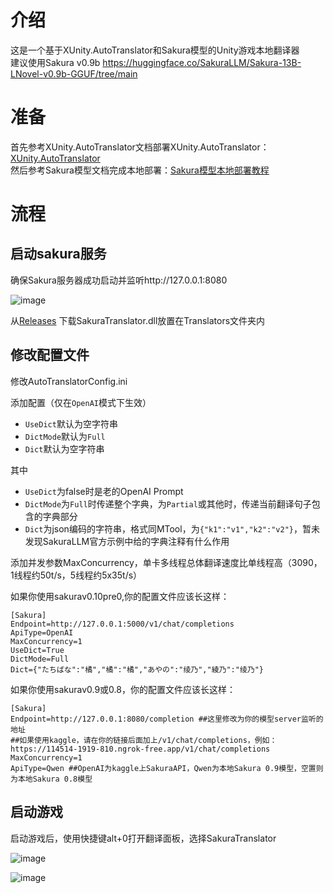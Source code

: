 # 介绍
这是一个基于XUnity.AutoTranslator和Sakura模型的Unity游戏本地翻译器  
建议使用Sakura v0.9b https://huggingface.co/SakuraLLM/Sakura-13B-LNovel-v0.9b-GGUF/tree/main  
# 准备
首先参考XUnity.AutoTranslator文档部署XUnity.AutoTranslator：[XUnity.AutoTranslator](https://github.com/bbepis/XUnity.AutoTranslator)  
然后参考Sakura模型文档完成本地部署：[Sakura模型本地部署教程](https://github.com/SakuraLLM/Sakura-13B-Galgame/wiki)  
# 流程
## 启动sakura服务
确保Sakura服务器成功启动并监听http://127.0.0.1:8080  

![image](https://github.com/fkiliver/SakuraTranslator/assets/48873439/a69e74a6-f789-4de2-9ce5-d73209f2843c)

从[Releases](https://github.com/fkiliver/SakuraTranslator/releases) 下载SakuraTranslator.dll放置在Translators文件夹内

## 修改配置文件
修改AutoTranslatorConfig.ini

添加配置（仅在`OpenAI`模式下生效）

- `UseDict`默认为空字符串
- `DictMode`默认为`Full`
- `Dict`默认为空字符串

其中

 - `UseDict`为false时是老的OpenAI Prompt
 - `DictMode`为`Full`时传递整个字典，为`Partial`或其他时，传递当前翻译句子包含的字典部分
 - `Dict`为json编码的字符串，格式同MTool，为`{"k1":"v1","k2":"v2"}`，暂未发现SakuraLLM官方示例中给的字典注释有什么作用

添加并发参数MaxConcurrency，单卡多线程总体翻译速度比单线程高（3090，1线程约50t/s，5线程约5x35t/s）

如果你使用sakurav0.10pre0,你的配置文件应该长这样：
```
[Sakura]
Endpoint=http://127.0.0.1:5000/v1/chat/completions
ApiType=OpenAI
MaxConcurrency=1
UseDict=True
DictMode=Full
Dict={"たちばな":"橘","橘":"橘","あやの":"绫乃","綾乃":"绫乃"}
```

如果你使用sakurav0.9或0.8，你的配置文件应该长这样：
```
[Sakura]
Endpoint=http://127.0.0.1:8080/completion ##这里修改为你的模型server监听的地址  
##如果使用kaggle，请在你的链接后面加上/v1/chat/completions，例如：https://114514-1919-810.ngrok-free.app/v1/chat/completions  
MaxConcurrency=1
ApiType=Qwen ##OpenAI为kaggle上SakuraAPI，Qwen为本地Sakura 0.9模型，空置则为本地Sakura 0.8模型
```
## 启动游戏
启动游戏后，使用快捷键alt+0打开翻译面板，选择SakuraTranslator  

![image](https://github.com/fkiliver/SakuraTranslator/assets/48873439/17c2c144-dab7-4b23-958f-a0dd8ddd11d4)

![image](https://github.com/fkiliver/SakuraTranslator/assets/48873439/ffba161d-8d0c-4a0e-bd15-71ab95db30ef)
